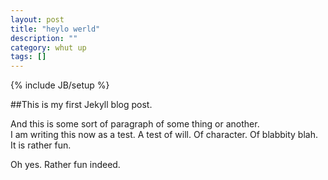 ```yaml
---
layout: post
title: "heylo werld"
description: ""
category: whut up
tags: []
---
```

{% include JB/setup %}

##This is my first Jekyll blog post.  

And this is some sort of paragraph of some thing or another.  
I am writing this now as a test. A test of will. Of character. Of blabbity blah. It is rather fun.  

Oh yes. Rather fun indeed.

